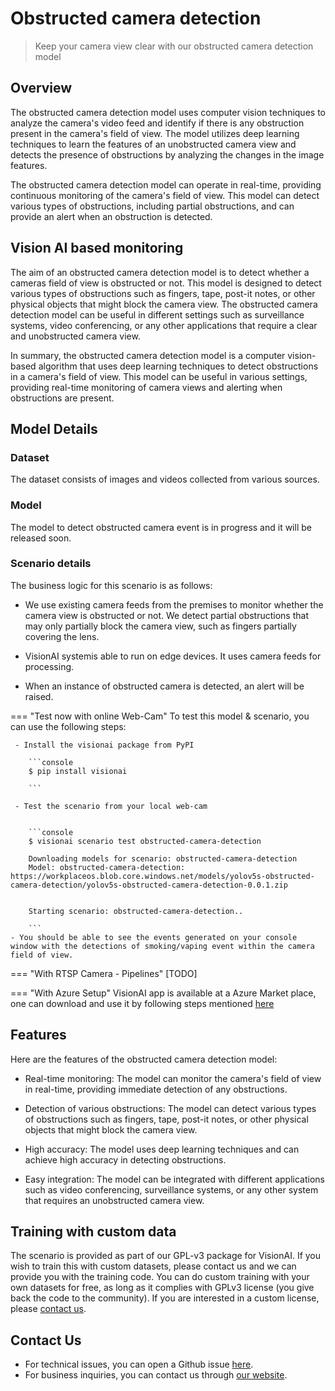 # Obstructed camera detection

> Keep your camera view clear with our obstructed camera detection model

## Overview

The obstructed camera detection model uses computer vision techniques to analyze the camera's video feed and identify if there is any obstruction present in the camera's field of view. The model utilizes deep learning techniques to learn the features of an unobstructed camera view and detects the presence of obstructions by analyzing the changes in the image features.

The obstructed camera detection model can operate in real-time, providing continuous monitoring of the camera's field of view. This model can detect various types of obstructions, including partial obstructions, and can provide an alert when an obstruction is detected.


## Vision AI based monitoring

The aim of an obstructed camera detection model is to detect whether a cameras field of view is obstructed or not. This model is designed to detect various types of obstructions such as fingers, tape, post-it notes, or other physical objects that might block the camera view. The obstructed camera detection model can be useful in different settings such as surveillance systems, video conferencing, or any other applications that require a clear and unobstructed camera view.

In summary, the obstructed camera detection model is a computer vision-based algorithm that uses deep learning techniques to detect obstructions in a camera's field of view. This model can be useful in various settings, providing real-time monitoring of camera views and alerting when obstructions are present.

## Model Details

### Dataset

The dataset consists of images and videos collected from various sources. 

### Model
The model to detect obstructed camera event is in progress and it will be released soon. 

### Scenario details

The business logic for this scenario is as follows:

- We use existing camera feeds from the premises to monitor whether the camera view is obstructed or not. We detect partial obstructions that may only partially block the camera view, such as fingers partially covering the lens. 

- VisionAI systemis able to run on edge devices. It uses camera feeds for processing.

- When an instance of obstructed camera is detected, an alert will be raised.

=== "Test now with online Web-Cam"
     To test this model & scenario, you can use the following steps:

     - Install the visionai package from PyPI
     
        ```console
        $ pip install visionai
        
        ```
     
     - Test the scenario from your local web-cam
     

        ```console
        $ visionai scenario test obstructed-camera-detection

        Downloading models for scenario: obstructed-camera-detection
        Model: obstructed-camera-detection: https://workplaceos.blob.core.windows.net/models/yolov5s-obstructed-camera-detection/yolov5s-obstructed-camera-detection-0.0.1.zip
        

        Starting scenario: obstructed-camera-detection..

        ```
    - You should be able to see the events generated on your console window with the detections of smoking/vaping event within the camera field of view.

=== "With RTSP Camera - Pipelines"
     [TODO]
 
=== "With Azure Setup"
     VisionAI app is available at a Azure Market place, one can download and use it by following steps mentioned [here](../overview/azure-managed-app.md)



## Features

Here are the features of the obstructed camera detection model:

- Real-time monitoring: The model can monitor the camera's field of view in real-time, providing immediate detection of any obstructions.

- Detection of various obstructions: The model can detect various types of obstructions such as fingers, tape, post-it notes, or other physical objects that might block the camera view.

- High accuracy: The model uses deep learning techniques and can achieve high accuracy in detecting obstructions.

- Easy integration: The model can be integrated with different applications such as video conferencing, surveillance systems, or any other system that requires an unobstructed camera view.



## Training with custom data

The scenario is provided as part of our GPL-v3 package for VisionAI. If you wish to train this with custom datasets, please contact us and we can provide you with the training code. You can do custom training with your own datasets for free, as long as it complies with GPLv3 license (you give back the code to the community). If you are interested in a custom license, please [contact us](../company/contact.md).


## Contact Us

- For technical issues, you can open a Github issue [here](https://github.com/visionify/visionai).
- For business inquiries, you can contact us through [our website](https://visionify.ai/contact).